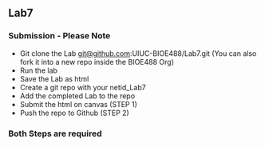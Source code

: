 ## Lab7

### Submission - Please Note

- Git clone the Lab git@github.com:UIUC-BIOE488/Lab7.git (You can also fork it into a new repo inside the BIOE488 Org)
- Run the lab
- Save the Lab as html
- Create a git repo with your netid_Lab7
- Add the completed Lab to the repo
- Submit the html on canvas (STEP 1)
- Push the repo to Github  (STEP 2)

### **Both Steps are required**
